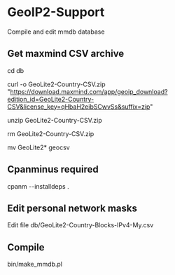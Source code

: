 
# GeoIP2-Support

 Compile and edit mmdb database

## Get maxmind CSV archive

 cd db
 
 curl -o GeoLite2-Country-CSV.zip "https://download.maxmind.com/app/geoip_download?edition_id=GeoLite2-Country-CSV&license_key=qHbaH2eibSCwvSs&suffix=zip"
 
 unzip GeoLite2-Country-CSV.zip
 
 rm GeoLite2-Country-CSV.zip
 
 mv GeoLite2* geocsv
 
## Cpanminus required

 cpanm --installdeps .

## Edit personal network masks

 Edit file db/GeoLite2-Country-Blocks-IPv4-My.csv
 
## Compile

 bin/make_mmdb.pl
 
